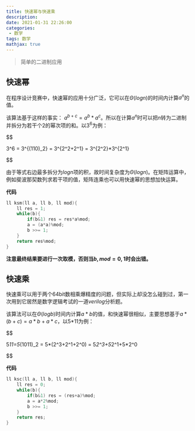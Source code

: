 ```yaml
---
title: 快速幂与快速乘
description: 
date: 2021-01-31 22:26:00
categories:
 - 数学
tags: 数学
mathjax: true
---
```

> 简单的二进制应用

<!--more-->

## 快速幂
在程序设计竞赛中，快速幂的应用十分广泛，它可以在$\Theta(logn)$的时间内计算$a^n$的值。

该算法基于这样的事实： $a^{b+c}=a^b*a^c$。所以在计算$a^n$时可以把$n$转为二进制并拆分为若干个2的幂次项的和。以$3^6$为例：

$$

3^6 = 3^{(110)_2} = 3^{2^2+2^1} = 3^{2^2}*3^{2^1}

$$

由于等式右边最多拆分为$logn$项的积，故时间复杂度为$\Theta(logn)$。在矩阵运算中，例如斐波那契数列求若干项的值，矩阵连乘也可以用快速幂的思想加快运算。

**代码**
```c++
ll ksm(ll a, ll b, ll mod){
	ll res = 1;
	while(b){
		if(b&1) res = res*a%mod;
		a = (a*a)%mod;
		b >>= 1;
	}
	return res%mod;
}
```
**注意最终结果要进行一次取模，否则当$b,mod=0,1$时会出错。**
## 快速乘
快速乘可以用于两个64bit数相乘爆精度的问题，但实际上却没怎么碰到过，第一次用到它居然是数字逻辑考试的一道$verilog$分析题。

该算法可以在$\Theta(logb)$时间内计算$a*b$的值，和快速幂很相似，主要思想基于$a*(b+c)=a*b+a*c$，以5\*11为例：

$$

5*11=5*(1011)_2 = 5*(2^3+2^1+2^0) = 5*2^3+5*2^1+5*2^0

$$

**代码**
```c++
ll ksc(ll a, ll b, ll mod){
	ll res = 0;
	while(b){
		if(b&1) res = (res+a)%mod;
		a = a*2%mod;
		b >>= 1;
	}
	return res;
}
```
